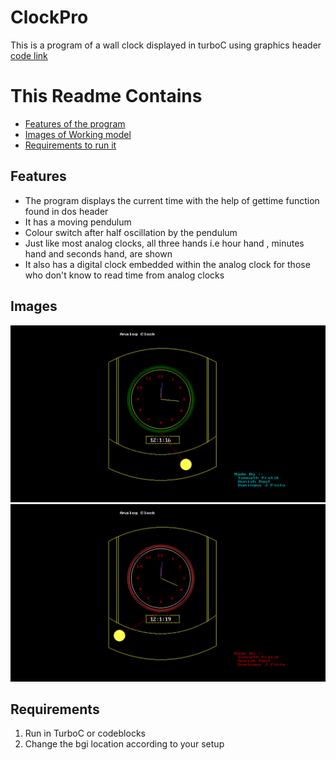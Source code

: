 # ClockPro
This is a program of a wall clock displayed in turboC using graphics header <br>
[code link](CLOCKPRO.C)
# This Readme Contains
* [Features of the program](#features)
* [Images of Working model](#images)
* [Requirements to run it](#requirements)

## Features 
* The program displays the current time with the help of gettime function found in dos header
* It has a moving pendulum 
* Colour switch after half oscillation by the pendulum
* Just like most analog clocks, all three hands i.e hour hand , minutes hand and seconds hand, are shown
* It also has a digital clock embedded within the analog clock for those who don't know to read time from analog clocks

## Images
![](images/Screenshot%20(784).png)
![](images/Screenshot%20(785).png)

## Requirements
1. Run in TurboC or codeblocks
2. Change the bgi location according to your setup
 

